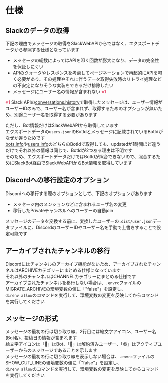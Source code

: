 # 仕様

## Slackのデータの取得

下記の理由でメッセージの取得をSlackWebAPIからではなく、エクスポートデータから参照する仕様となっています  

- メッセージの総数によってはAPIを叩く回数が膨大になり、データの完全性を保証しにくい
- APIのクォータやレスポンスを考慮してページネーションで再起的にAPIを叩く必要があり、その処理やそれに伴うデータ取得失敗時のリトライ処理などの不安定になりそうな実装をできるだけ排除したい
- メッセージにユーザー名の情報が含まれない <span style="color:crimson;">※1</span>

<span style="color:crimson;">※1</span> Slack APIの[conversations.history](https://api.slack.com/methods/conversations.history)で取得したメッセージは、ユーザー情報がユーザーIDのみで、ユーザー名が含まれず、取得するためのオプションが無いため、別途ユーザー名を取得する必要があります  

ただし、Bot情報だけはSlackWebAPIから取得しています  
エクスポートデータの`users.json`のBotIdとメッセージに記載されているBotIdがなぜか違うためです  
[bots.info](https://api.slack.com/methods/bots.info)や[users.info](https://api.slack.com/methods/users.info)のどちらのBotIdで取得しても、updatedが1時間ほど違うだけでそれ以外の情報は同じで、BotIdが2つある理由は不明です  
そのため、エクスポートデータだけではBotIdが照合できないので、照合するためにSlackBot経由でSlackWebAPIからBot情報を取得しています  

## Discordへの移行設定のオプション

Discordへの移行する際のオプションとして、下記のオプションがあります  

- メッセージ内のメンションなどに含まれるユーザ名の変更
- 移行したPrivateチャンネルへのユーザーの自動join

メッセージのデータを変換する前に、変換したユーザーの`.dist/user.json`データファイルに、DiscordのユーザーIDやユーザー名を手動で上書きすることで設定可能です  

## アーカイブされたチャンネルの移行

Discordにはチャンネルのアーカイブ機能がないため、アーカイブされたチャンネルはARCHIVEカテゴリーにまとめる仕様になっています  
それ以外のチャンネルはCHANNELカテゴリーにまとめる仕様です  
アーカイブされたチャンネルを移行しない場合は、`.envrc`ファイルのMIGRATE_ARCHIVEの環境変数の値に「"false"」を設定し、  
`direnv allow`のコマンドを実行して、環境変数の変更を反映してからコマンドを実行してください  

## メッセージの形式

メッセージの最初の行は切り取り線、2行目には絵文字アイコン、ユーザー名(Bot名)、投稿日の情報が含まれます  
絵文字アイコンは「🤖」はBot、「🥶」は解約済みユーザー、「😃」はアクティブユーザーからのメッセージであることを示します  
メッセージの最初の行に切り取り線を表示しない場合は、`.envrc`ファイルのSHOW_CUT_LINEの環境変数の値に「"false"」を設定し、  
`direnv allow`のコマンドを実行して、環境変数の変更を反映してからコマンドを実行してください  
